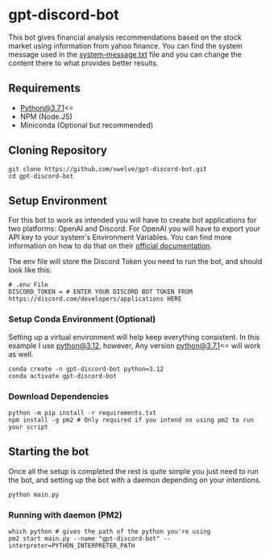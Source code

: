 # gpt-discord-bot

This bot gives financial analysis recommendations based on the stock market using information from yahoo finance. You can find the system message used in the [system-message.txt](https://github.com/vwelve/gpt-discord-bot/blob/dev/system-message.txt) file and you can change the content there to what provides better results.

## Requirements

* Python@3.7.1<=
* NPM (Node.JS)
* Miniconda (Optional but recommended)

## Cloning Repository

```
git clone https://github.com/vwelve/gpt-discord-bot.git
cd gpt-discord-bot
```

## Setup Environment

For this bot to work as intended you will have to create bot applications for two platforms: OpenAI and Discord. For OpenAI you will have to export your API key to your system's Environment Variables. You can find more information on how to do that on their [official documentation](https://platform.openai.com/docs/quickstart/step-2-set-up-your-api-key).

The env file will store the Discord Token you need to run the bot, and should look like this:

```
# .env File
DISCORD_TOKEN = # ENTER YOUR DISCORD BOT TOKEN FROM https://discord.com/developers/applications HERE
```

### Setup Conda Environment (Optional)

Setting up a virtual environment will help keep everything consistent. In this example I use python@3.12, however, Any version python@3.7.1<= will work as well.

```
conda create -n gpt-discord-bot python=3.12
conda activate gpt-discord-bot
```

### Download Dependencies

```
python -m pip install -r requirements.txt
npm install -g pm2 # Only required if you intend on using pm2 to run your script
```

## Starting the bot

Once all the setup is completed the rest is quite simple you just need to run the bot, and setting up the bot with a daemon depending on your intentions.

```
python main.py
```
### Running with daemon (PM2)

```
which python # gives the path of the python you're using
pm2 start main.py --name "gpt-discord-bot" --interpreter=PYTHON_INTERPRETER_PATH
```







